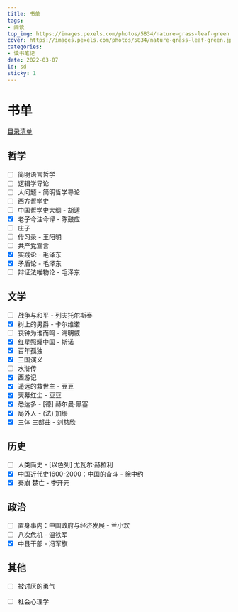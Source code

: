 ```yaml
---
title: 书单
tags: 
- 阅读
top_img: https://images.pexels.com/photos/5834/nature-grass-leaf-green.jpg?auto=compress&cs=tinysrgb&dpr=3&h=200&w=300
cover: https://images.pexels.com/photos/5834/nature-grass-leaf-green.jpg?auto=compress&cs=tinysrgb&dpr=3&h=100&w=200
categories:
- 读书笔记
date: 2022-03-07
id: sd
sticky: 1
---
```

# 书单

[目录清单](https://kdocs.cn/l/cgz5g7vUEZF3)

## 哲学

- [ ] 简明语言哲学
- [ ] 逻辑学导论
- [ ] 大问题 - 简明哲学导论
- [ ] 西方哲学史
- [ ] 中国哲学史大纲 - 胡适
- [x] 老子今注今译 - 陈鼓应
- [ ] 庄子
- [ ] 传习录 - 王阳明
- [ ] 共产党宣言
- [x] 实践论 - 毛泽东
- [x] 矛盾论 - 毛泽东
- [ ] 辩证法唯物论 - 毛泽东

## 文学

- [ ] 战争与和平 - 列夫托尔斯泰
- [x] 树上的男爵 - 卡尔维诺
- [ ] 丧钟为谁而鸣 - 海明威
- [x] 红星照耀中国 - 斯诺
- [x] 百年孤独
- [x] 三国演义
- [ ] 水浒传
- [x] 西游记
- [x] 遥远的救世主 - 豆豆
- [x] 天幕红尘 - 豆豆 
- [x] 悉达多 - [德] 赫尔曼·黑塞
- [x] 局外人 - (法) 加缪
- [x] 三体 三部曲 - 刘慈欣

## 历史

- [ ] 人类简史 - [以色列] 尤瓦尔·赫拉利
- [x] 中国近代史1600-2000：中国的奋斗 - 徐中约
- [x] 秦崩 楚亡 - 李开元

## 政治

- [ ] 置身事内：中国政府与经济发展 - 兰小欢
- [ ] 八次危机 - 温铁军
- [x] 中县干部 - 冯军旗

## 其他

- [ ] 被讨厌的勇气
- [ ] 社会心理学

